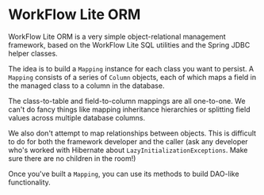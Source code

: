 # WorkFlow Lite ORM

WorkFlow Lite ORM is a very simple object-relational management framework, based
on the WorkFlow Lite SQL utilities and the Spring JDBC helper classes.

The idea is to build a `Mapping` instance for each class you want to
persist. A `Mapping` consists of a series of `Column` objects, each of
which maps a field in the managed class to a column in the database.

The class-to-table and field-to-column mappings are all one-to-one. We
can't do fancy things like mapping inheritance hierarchies or splitting
field values across multiple database columns.

We also don't attempt to map relationships between objects. This is
difficult to do for both the framework developer and the caller (ask any
developer who's worked with Hibernate about
`LazyInitializationExceptions`. Make sure there are no children in the
room!)

Once you've built a `Mapping`, you can use its methods to build DAO-like
functionality.
